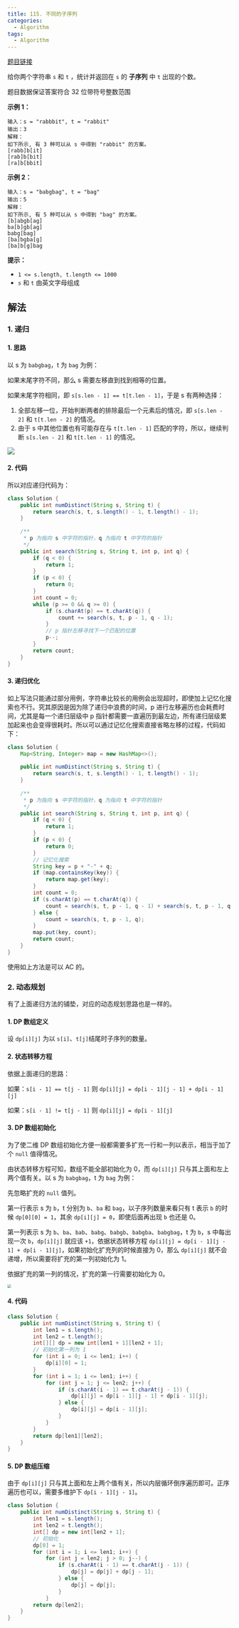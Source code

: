 ```yaml
---
title: 115. 不同的子序列
categories:
  - Algorithm
tags:
  - Algorithm
---
```


[题目链接](https://leetcode.cn/problems/distinct-subsequences/)

给你两个字符串 `s` 和 `t` ，统计并返回在 `s` 的 **子序列** 中 `t` 出现的个数。

题目数据保证答案符合 32 位带符号整数范围 

**示例 1：**

```
输入：s = "rabbbit", t = "rabbit"
输出：3
解释：
如下所示, 有 3 种可以从 s 中得到 "rabbit" 的方案。
[rabb]b[it]
[rab]b[bit]
[ra]b[bbit]
```

**示例 2：**

```
输入：s = "babgbag", t = "bag"
输出：5
解释：
如下所示, 有 5 种可以从 s 中得到 "bag" 的方案。 
[b]abgb[ag]
ba[b]gb[ag]
babg[bag]
[ba]bgba[g]
[ba]b[g]bag
```

**提示：**

- `1 <= s.length, t.length <= 1000`
- `s` 和 `t` 由英文字母组成

## 解法

### 1. 递归

#### 1. 思路

以 s 为 `babgbag`，t 为 `bag` 为例：

如果末尾字符不同，那么 s 需要左移直到找到相等的位置。

如果末尾字符相同，即 `s[s.len - 1] == t[t.len - 1]`，于是 s 有两种选择：

1. 全部左移一位，开始判断两者的排除最后一个元素后的情况，即 `s[s.len - 2]` 和 `t[t.len - 2]` 的情况。
2. 由于 s 中其他位置也有可能存在与 `t[t.len - 1]` 匹配的字符，所以，继续判断  `s[s.len - 2]` 和 `t[t.len - 1]` 的情况。

![](https://raw.githubusercontent.com/Traserve/traserve.github.io/master/_posts/algorithm/images/115-1.png)

#### 2. 代码

所以对应递归代码为：

```java
class Solution {
    public int numDistinct(String s, String t) {
        return search(s, t, s.length() - 1, t.length() - 1);
    }
    
    /**
     * p 为指向 s 中字符的指针，q 为指向 t 中字符的指针
     */
    public int search(String s, String t, int p, int q) {
        if (q < 0) {
            return 1;
        }
        if (p < 0) {
            return 0;
        }
        int count = 0;
        while (p >= 0 && q >= 0) {
            if (s.charAt(p) == t.charAt(q)) {
                count += search(s, t, p - 1, q - 1);
            }
            // p 指针左移寻找下一个匹配的位置
            p--;
        }
        return count;
    }
}
```

#### 3. 递归优化

如上写法只能通过部分用例，字符串比较长的用例会出现超时，即使加上记忆化搜索也不行。究其原因是因为除了递归中浪费的时间，p 进行左移遍历也会耗费时间，尤其是每一个递归层级中 p 指针都需要一直遍历到最左边，所有递归层级累加起来也会变得很耗时。所以可以通过记忆化搜索直接省略左移的过程，代码如下：

```java
class Solution {
    Map<String, Integer> map = new HashMap<>();
    
    public int numDistinct(String s, String t) {
        return search(s, t, s.length() - 1, t.length() - 1);
    }
    
    /**
     * p 为指向 s 中字符的指针，q 为指向 t 中字符的指针
     */
    public int search(String s, String t, int p, int q) {
        if (q < 0) {
            return 1;
        }
        if (p < 0) {
            return 0;
        }
        // 记忆化搜索
        String key = p + "-" + q;
        if (map.containsKey(key)) {
            return map.get(key);
        }
        int count = 0;
        if (s.charAt(p) == t.charAt(q)) {
            count = search(s, t, p - 1, q - 1) + search(s, t, p - 1, q);
        } else {
            count = search(s, t, p - 1, q);
        }
        map.put(key, count);
        return count;
    }
}
```

使用如上方法是可以 AC 的。

### 2. 动态规划

有了上面递归方法的铺垫，对应的动态规划思路也是一样的。

#### 1. DP 数组定义

设 `dp[i][j]` 为以 `s[i]`、`t[j]`结尾时子序列的数量。

#### 2. 状态转移方程

依据上面递归的思路：

如果：`s[i - 1] == t[j - 1]` 则 `dp[i][j] = dp[i - 1][j - 1] + dp[i - 1][j]`

如果：`s[i - 1] != t[j - 1]` 则 `dp[i][j] = dp[i - 1][j]`

#### 3. DP 数组初始化

为了使二维 DP 数组初始化方便一般都需要多扩充一行和一列以表示，相当于加了个 `null` 值得情况。

由状态转移方程可知，数组不能全部初始化为 0，而 `dp[i][j]` 只与其上面和左上两个值有关。以 s 为 `babgbag`，t 为 `bag` 为例：

先忽略扩充的 `null` 值列。

第一行表示 s 为 `b`，t 分别为 `b`、`ba` 和 `bag`，以子序列数量来看只有 t 表示 `b` 的时候 `dp[0][0] = 1`，其余 `dp[i][j] = 0`，即使后面再出现 `b` 也还是 0。

第一列表示 s 为 `b`、`ba`、`bab`、`babg`、`babgb`、`babgba`、`babgbag`，t 为 `b`，s 中每出现一次 `b`，`dp[i][j]` 就应该 `+1`，依据状态转移方程 `dp[i][j] = dp[i - 1][j - 1] + dp[i - 1][j]`，如果初始化扩充列的时候直接为 0，那么 `dp[i][j]` 就不会递增，所以需要将扩充的第一列初始化为 1。

依据扩充的第一列的情况，扩充的第一行需要初始化为 0。

<img src="https://raw.githubusercontent.com/Traserve/traserve.github.io/master/_posts/algorithm/images/115-2.png" style="zoom:50%;" />

#### 4. 代码

```java
class Solution {
    public int numDistinct(String s, String t) {
        int len1 = s.length();
        int len2 = t.length();
        int[][] dp = new int[len1 + 1][len2 + 1];
        // 初始化第一列为 1
        for (int i = 0; i <= len1; i++) {
            dp[i][0] = 1;
        }
        for (int i = 1; i <= len1; i++) {
            for (int j = 1; j <= len2; j++) {
                if (s.charAt(i - 1) == t.charAt(j - 1)) {
                    dp[i][j] = dp[i - 1][j - 1] + dp[i - 1][j];
                } else {
                    dp[i][j] = dp[i - 1][j];
                }
            }
        }
        return dp[len1][len2];
    }
}
```

#### 5. DP 数组压缩

由于 `dp[i][j]` 只与其上面和左上两个值有关，所以内层循环倒序遍历即可。正序遍历也可以，需要多维护下 `dp[i - 1][j - 1]`。

```java
class Solution {
    public int numDistinct(String s, String t) {
        int len1 = s.length();
        int len2 = t.length();
        int[] dp = new int[len2 + 1];
        // 初始化
        dp[0] = 1;
        for (int i = 1; i <= len1; i++) {
            for (int j = len2; j > 0; j--) {
                if (s.charAt(i - 1) == t.charAt(j - 1)) {
                    dp[j] = dp[j] + dp[j - 1];
                } else {
                    dp[j] = dp[j];
                }
            }
        return dp[len2];
    }
}
```

